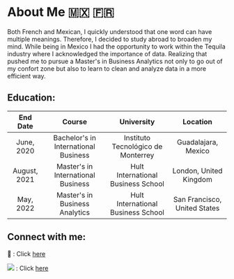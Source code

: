 # About Me :mexico: :fr:

Both French and Mexican, I quickly understood that one word can have multiple meanings. Therefore, I decided to study abroad to broaden my mind. While being in Mexico I had the opportunity to work within the Tequila industry where I acknowledged the importance of data. Realizing that pushed me to pursue a Master's in Business Analytics not only to go out of my confort zone but also to learn to clean and analyze data in a more efficient way.

## **Education:**

| End Date | Course | University | Location |
| :---: | :---: | :---: | :---: |
| June, 2020 | Bachelor's in International Business | Instituto Tecnológico de Monterrey | Guadalajara, Mexico |
| August, 2021 | Master's in International Business | Hult International Business School | London, United Kingdom |
| May, 2022 | Master's in Business Analytics | Hult International Business School | San Francisco, United States |

## **Connect with me:**

:email: : Click [here](mailto:erica.mouletvargas@gmail.com?subject=[GitHub]%20More%20Information)

<img src="https://img.shields.io/badge/LinkedIn-0077B5?style=for-the-badge&logo=linkedin&logoColor=white" /> : Click [here](https://www.linkedin.com/in/ericamouletvargas)


